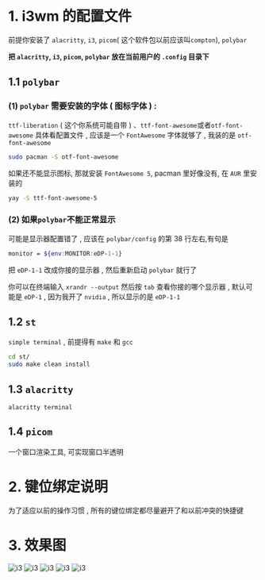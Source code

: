 # 1. i3wm 的配置文件

前提你安装了 `alacritty`, `i3`, `picom`( 这个软件包以前应该叫`compton`), `polybar`

**把 `alacritty`, `i3`, `picom`, `polybar` 放在当前用户的 `.config` 目录下**

## 1.1 `polybar`

### (1) `polybar` 需要安装的字体 ( 图标字体 ) :

`ttf-liberation` ( 这个你系统可能自带 ) 、`ttf-font-awesome`或者`otf-font-awesome`
具体看配置文件 , 应该是一个 `FontAwesome` 字体就够了 , 我装的是 `otf-font-awesome`

```sh
sudo pacman -S otf-font-awesome
```

如果还不能显示图标, 那就安装 `FontAwesome 5`, pacman 里好像没有, 在 `AUR` 里安装的

```sh
yay -S ttf-font-awesome-5
```

### (2) 如果`polybar`不能正常显示

可能是显示器配置错了 , 应该在 `polybar/config` 的第 38 行左右,有句是

```sh
monitor = ${env:MONITOR:eDP-1-1}
```

把 `eDP-1-1` 改成你接的显示器 , 然后重新启动 `polybar` 就行了  

你可以在终端输入 `xrandr --output` 然后按 `tab` 查看你接的哪个显示器 , 默认可能是 `eDP-1`  , 因为我开了 `nvidia` , 所以显示的是 `eDP-1-1`

## 1.2 `st`

`simple terminal` , 前提得有 `make` 和 `gcc`

```sh
cd st/
sudo make clean install
```

## 1.3 `alacritty`

`alacritty terminal`

## 1.4 `picom`

一个窗口渲染工具, 可实现窗口半透明

# 2. 键位绑定说明

为了适应以前的操作习惯 , 所有的键位绑定都尽量避开了和以前冲突的快捷键

# 3. 效果图

![i3](https://codehhr.coding.net/p/codehhr/d/images/git/raw/master/i3/archscreenshotc.png)
![i3](https://codehhr.coding.net/p/codehhr/d/images/git/raw/master/i3/archscreenshota.png)
![i3](https://codehhr.coding.net/p/codehhr/d/images/git/raw/master/i3/archscreenshotd.png)
![i3](https://codehhr.coding.net/p/codehhr/d/images/git/raw/master/i3/i3.png)
![i3](https://codehhr.coding.net/p/codehhr/d/images/git/raw/master/i3/newpolybar.png)
